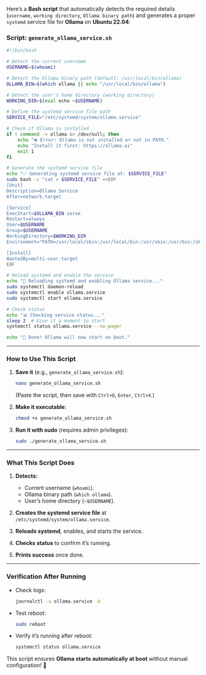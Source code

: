 Here’s a **Bash script** that automatically detects the required details (`username`, `working directory`, `Ollama binary path`) and generates a proper `systemd` service file for **Ollama** on **Ubuntu 22.04**:

### **Script: `generate_ollama_service.sh`**
```bash
#!/bin/bash

# Detect the current username
USERNAME=$(whoami)

# Detect the Ollama binary path (default: /usr/local/bin/ollama)
OLLAMA_BIN=$(which ollama || echo "/usr/local/bin/ollama")

# Detect the user's home directory (working directory)
WORKING_DIR=$(eval echo ~$USERNAME)

# Define the systemd service file path
SERVICE_FILE="/etc/systemd/system/ollama.service"

# Check if Ollama is installed
if ! command -v ollama &> /dev/null; then
    echo "❌ Error: Ollama is not installed or not in PATH."
    echo "Install it first: https://ollama.ai"
    exit 1
fi

# Generate the systemd service file
echo "✅ Generating systemd service file at: $SERVICE_FILE"
sudo bash -c "cat > $SERVICE_FILE" <<EOF
[Unit]
Description=Ollama Service
After=network.target

[Service]
ExecStart=$OLLAMA_BIN serve
Restart=always
User=$USERNAME
Group=$USERNAME
WorkingDirectory=$WORKING_DIR
Environment="PATH=/usr/local/sbin:/usr/local/bin:/usr/sbin:/usr/bin:/sbin:/bin"

[Install]
WantedBy=multi-user.target
EOF

# Reload systemd and enable the service
echo "🔄 Reloading systemd and enabling Ollama service..."
sudo systemctl daemon-reload
sudo systemctl enable ollama.service
sudo systemctl start ollama.service

# Check status
echo "📊 Checking service status..."
sleep 2  # Give it a moment to start
systemctl status ollama.service --no-pager

echo "🎉 Done! Ollama will now start on boot."
```

---

### **How to Use This Script**
1. **Save it** (e.g., `generate_ollama_service.sh`):
   ```bash
   nano generate_ollama_service.sh
   ```
   (Paste the script, then save with `Ctrl+O`, `Enter`, `Ctrl+X`.)

2. **Make it executable**:
   ```bash
   chmod +x generate_ollama_service.sh
   ```

3. **Run it with sudo** (requires admin privileges):
   ```bash
   sudo ./generate_ollama_service.sh
   ```

---

### **What This Script Does**
1. **Detects:**
   - Current username (`whoami`).
   - Ollama binary path (`which ollama`).
   - User’s home directory (`~$USERNAME`).

2. **Creates the systemd service file** at `/etc/systemd/system/ollama.service`.

3. **Reloads systemd**, enables, and starts the service.

4. **Checks status** to confirm it’s running.

5. **Prints success** once done.

---

### **Verification After Running**
- Check logs:
  ```bash
  journalctl -u ollama.service -b
  ```
- Test reboot:
  ```bash
  sudo reboot
  ```
- Verify it’s running after reboot:
  ```bash
  systemctl status ollama.service
  ```

This script ensures **Ollama starts automatically at boot** without manual configuration! 🚀
